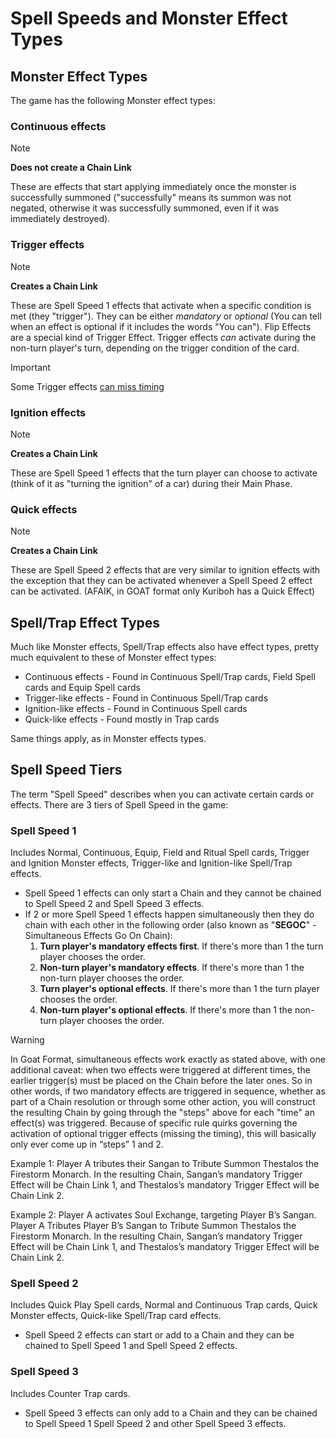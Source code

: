# Spell Speeds and Monster Effect Types

## Monster Effect Types

The game has the following Monster effect types:

### Continuous effects

> [!NOTE]
> **Does not create a Chain Link**

These are effects that start applying immediately once the monster is successfully summoned 
("successfully" means its summon was not negated, otherwise it was successfully summoned, even if it 
was immediately destroyed).

### Trigger effects

> [!NOTE]
> **Creates a Chain Link**

These are Spell Speed 1 effects that activate when a specific condition is met (they "trigger"). 
They can be either *mandatory* or *optional* (You can tell when an effect is optional if it includes 
the words "You can"). Flip Effects are a special kind of Trigger Effect. Trigger effects _can_ 
activate during the non-turn player's turn, depending on the trigger condition of the card.

> [!IMPORTANT] 
>Some Trigger effects [can miss timing](./Missing%20Timing.md)

### Ignition effects

> [!NOTE]
> **Creates a Chain Link**

These are Spell Speed 1 effects that the turn player can choose to activate (think of it as 
"turning the ignition" of a car) during their Main Phase. 

### Quick effects

> [!NOTE]
> **Creates a Chain Link**

These are Spell Speed 2 effects that are very similar to ignition effects with the exception that 
they can be activated whenever a Spell Speed 2 effect can be activated. (AFAIK, in GOAT format only 
Kuriboh has a Quick Effect) 

## Spell/Trap Effect Types

Much like Monster effects, Spell/Trap effects also have effect types, pretty much equivalent to these of Monster effect types:

* Continuous effects - Found in Continuous Spell/Trap cards, Field Spell cards and Equip Spell cards
* Trigger-like effects - Found in Continuous Spell/Trap cards
* Ignition-like effects - Found in Continuous Spell cards
* Quick-like effects - Found mostly in Trap cards

Same things apply, as in Monster effects types.


## Spell Speed Tiers

The term "Spell Speed" describes when you can activate certain cards or effects. There are 3 tiers of Spell Speed in the game:

### Spell Speed 1

Includes Normal, Continuous, Equip, Field and Ritual Spell cards, Trigger and Ignition Monster effects, Trigger-like and Ignition-like Spell/Trap effects.

* Spell Speed 1 effects can only start a Chain and they cannot be chained to Spell Speed 2 and Spell Speed 3 effects.
* If 2 or more Spell Speed 1 effects happen simultaneously then they do chain with each other in the following order (also known as "**SEGOC**" - Simultaneous Effects Go On Chain):
  1. **Turn player's mandatory effects first**. If there's more than 1 the turn player chooses the order.
  2. **Non-turn player's mandatory effects**. If there's more than 1 the non-turn player chooses the order.
  3. **Turn player's optional effects**. If there's more than 1 the turn player chooses the order.
  4. **Non-turn player's optional effects**. If there's more than 1 the non-turn player chooses the order.

> [!WARNING]
>In Goat Format, simultaneous effects work exactly as stated above, with one additional caveat: 
> when two effects were triggered at different times, the earlier trigger(s) must be placed on the 
> Chain before the later ones. So in other words, if two mandatory effects are triggered in sequence, 
> whether as part of a Chain resolution or through some other action, you will construct the 
> resulting Chain by going through the "steps" above for each "time" an effect(s) was triggered. 
> Because of specific rule quirks governing the activation of optional trigger effects (missing the timing), 
> this will basically only ever come up in “steps” 1 and 2. 
>
>Example 1: Player A tributes their Sangan to Tribute Summon Thestalos the Firestorm Monarch. 
> In the resulting Chain, Sangan’s mandatory Trigger Effect will be Chain Link 1, and Thestalos’s 
> mandatory Trigger Effect will be Chain Link 2.
>
>Example 2: Player A activates Soul Exchange, targeting Player B’s Sangan. Player A Tributes Player B’s 
> Sangan to Tribute Summon Thestalos the Firestorm Monarch. In the resulting Chain, Sangan’s mandatory 
> Trigger Effect will be Chain Link 1, and Thestalos’s mandatory Trigger Effect will be Chain Link 2.

### Spell Speed 2

Includes Quick Play Spell cards, Normal and Continuous Trap cards, Quick Monster effects, Quick-like Spell/Trap card effects.

* Spell Speed 2 effects can start or add to a Chain and they can be chained to Spell Speed 1 and Spell Speed 2 effects.

### Spell Speed 3

Includes Counter Trap cards.

* Spell Speed 3 effects can only add to a Chain and they can be chained to Spell Speed 1 Spell Speed 2 and other Spell Speed 3 effects.
